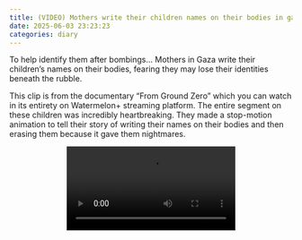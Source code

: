 ```yaml
---
title: (VIDEO) Mothers write their children names on their bodies in gaza
date: 2025-06-03 23:23:23
categories: diary
---
```


To help identify them after bombings… Mothers in Gaza write their children’s names on their bodies, fearing they may lose their identities beneath the rubble.

<!--more-->

This clip is from the documentary “From Ground Zero” which you can watch in its entirety on Watermelon+ streaming platform. The entire segment on these children was incredibly heartbreaking. They made a stop-motion animation to tell their story of writing their names on their bodies and then erasing them because it gave them nightmares.

<div style="display:flex;justify-content:center">
    <video loop controls style="max-height:70vh">
    <source src="https://elec.abozanona.me/mothers_write_their_children_names_on_their_bodies_in_gaza.mp4" type="video/mp4">
    </video>
</div>
